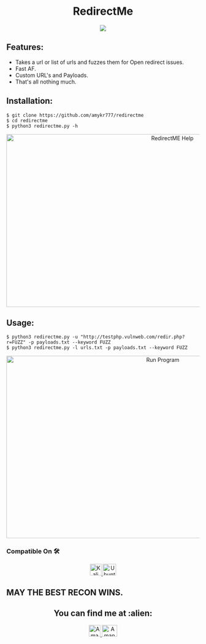 <h1 align="center">RedirectMe</h1>
<div align="center">
<img src="https://forthebadge.com/images/badges/made-with-python.svg" >
</div>

## Features:

- Takes a url or list of urls and fuzzes them for Open redirect issues.
- Fast AF.
- Custom URL's and Payloads. 
- That's all nothing much.

## Installation:

```
$ git clone https://github.com/amykr777/redirectme
$ cd redirectme
$ python3 redirectme.py -h
```
<p align="center">
  <img src="https://1.bp.blogspot.com/-8h7onkl2qKo/X4VH7kfl9rI/AAAAAAAADWc/2aIdgGkQjusEmueYolyF_-SF8SllfYnpgCLcBGAsYHQ/s1350/asset-help.png" alt="RedirectME Help" height="450" width="850">
  </p>


## Usage:
```
$ python3 redirectme.py -u "http://testphp.vulnweb.com/redir.php?r=FUZZ" -p payloads.txt --keyword FUZZ
$ python3 redirectme.py -l urls.txt -p payloads.txt --keyword FUZZ
```
<p align="center">
  <img src="https://1.bp.blogspot.com/-xqpWJ4RAnGo/X4VJTY_B2WI/AAAAAAAADWo/lQ6BKvQL2RUmIGj4oH7adxeX53vQAB_nQCLcBGAsYHQ/s1350/asset-run.png" alt="Run Program" height="475" width="800">
  </p>


### Compatible On 🛠️
<p align="center">

  <a href="http://www.kali.org/downloads/">
    <img src="https://toppng.com/public/uploads/preview/kali-linux-logo-11562915225uyursxhbp6.png" alt="Kali Linux Official Download Page" height="30" width="30">
  </a>

  <a href="https://ubuntu.com/download/desktop">
    <img src="https://1000logos.net/wp-content/uploads/2017/06/Ubuntu-Logo.png" alt="Ubuntu Official Download Page" height="30" width="35">
  </a>
</p>

## MAY THE BEST RECON WINS.
<h2 align="center">You can find me at :alien:</h2>

<p align="center">

  <a href="https://www.linkedin.com/in/aman-kumar777/">
    <img src="https://www.vectorlogo.zone/logos/linkedin/linkedin-icon.svg" alt="Aman Kumar's LinkedIn Profile" height="30" width="30">
  </a>

  <a href="https://bugcrowd.com/Aman_kumar777">
    <img src="https://www.bugcrowd.com/wp-content/uploads/2019/06/Press-Kit-Transparent-Hex-B.png" alt="Aman Kumar's Bugcrowd Profile" height="30" width="40">
  </a>
</p>
